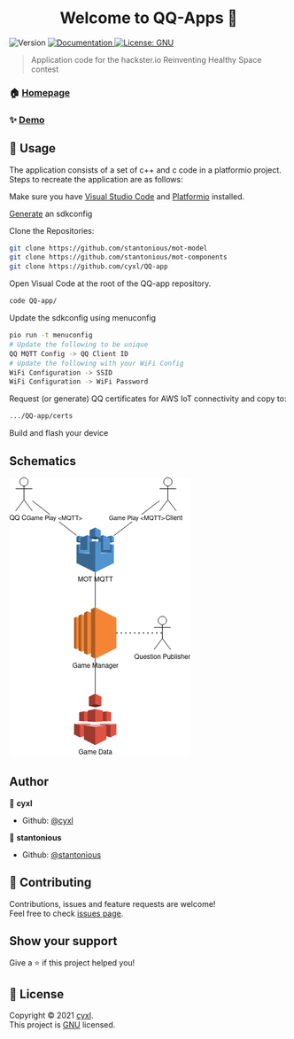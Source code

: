 <h1 align="center">Welcome to QQ-Apps 👋</h1>
<p>
  <img alt="Version" src="https://img.shields.io/badge/version-1.0-blue.svg?cacheSeconds=2592000" />
  <a href="https://www.hackster.io/cyxl/quiz-quest-b016cf" target="_blank">
    <img alt="Documentation" src="https://img.shields.io/badge/documentation-yes-brightgreen.svg" />
  </a>
  <a href="https://github.com/cyxl/QQ-app/blob/main/LICENSE" target="_blank">
    <img alt="License: GNU" src="https://img.shields.io/badge/License-GNU-yellow.svg" />
  </a>
</p>

> Application code for the hackster.io Reinventing Healthy Space contest

### 🏠 [Homepage](https://www.hackster.io/cyxl/quiz-quest-b016cf)

### ✨ [Demo](https://www.youtube.com/watch?v=GHmoBTd4A5o)

## 🚀 Usage

The application consists of a set of c++ and c code in a platformio project. 
Steps to recreate the application are as follows:

Make sure you have [Visual Studio Code](https://code.visualstudio.com/download) and [Platformio](https://platformio.org/install) installed.

[Generate](https://docs.espressif.com/projects/esp-idf/en/latest/esp32/api-reference/kconfig.html) an sdkconfig

Clone the Repositories:
```sh
git clone https://github.com/stantonious/mot-model
git clone https://github.com/stantonious/mot-components
git clone https://github.com/cyxl/QQ-app
```

Open Visual Code at the root of the QQ-app repository.
```sh
code QQ-app/
```

Update the sdkconfig using menuconfig
```sh
pio run -t menuconfig
# Update the following to be unique
QQ MQTT Config -> QQ Client ID 
# Update the following with your WiFi Config
WiFi Configuration -> SSID
WiFi Configuration -> WiFi Password
```

Request (or generate) QQ certificates for AWS IoT connectivity and copy to:
```sh
.../QQ-app/certs
```

Build and flash your device

## Schematics
![Schematic](https://github.com/cyxl/QQ-app/blob/main/qq-arch_UUczrIFVIy.png)

## Author

👤 **cyxl**

* Github: [@cyxl](https://github.com/cyxl)

👤 **stantonious**

*  Github: [@stantonious](https://github.com/stantonious)

## 🤝 Contributing

Contributions, issues and feature requests are welcome!<br />Feel free to check [issues page](https://github.com/cyxl/QQ-app/issues). 

## Show your support

Give a ⭐️ if this project helped you!

## 📝 License

Copyright © 2021 [cyxl](https://github.com/cyxl).<br />
This project is [GNU](https://github.com/cyxl/QQ-app/blob/main/LICENSE) licensed.



